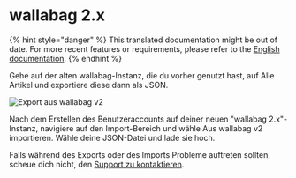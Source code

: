 # wallabag 2.x

{% hint style="danger" %}
This translated documentation might be out of date. For more recent features or requirements, please refer to the [English documentation](https://doc.wallabag.org/en/).
{% endhint %}

Gehe auf der alten wallabag-Instanz, die du vorher genutzt hast, auf
Alle Artikel und exportiere diese dann als JSON.

![Export aus wallabag v2](../../../img/user/export_v2.png)

Nach dem Erstellen des Benutzeraccounts auf deiner neuen "wallabag
2.x"-Instanz, navigiere auf den Import-Bereich und wähle
Aus wallabag v2 importieren. Wähle deine JSON-Datei und lade sie hoch.

Falls während des Exports oder des Imports Probleme auftreten sollten,
scheue dich nicht, den [Support zu
kontaktieren](http://gitter.im/wallabag/wallabag).
